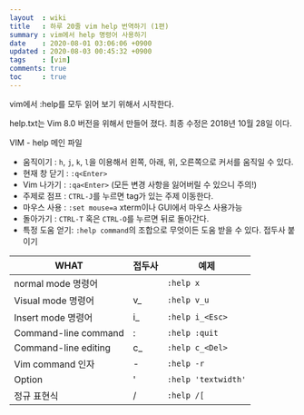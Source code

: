 ```yaml
---
layout  : wiki
title   : 하루 20줄 vim help 번역하기 (1편)
summary : vim에서 help 명령어 사용하기
date    : 2020-08-01 03:06:06 +0900
updated : 2020-08-03 00:45:32 +0900
tags    : [vim]
comments: true
toc     : true
---
```


vim에서 :help를 모두 읽어 보기 위해서 시작한다.

help.txt는 Vim 8.0 버전을 위해서 만들어 졌다. 최종 수정은 2018년 10월 28일 이다.

VIM - help 메인 파일

* 움직이기      : `h`, `j`, `k`, `l`을 이용해서 왼쪽, 아래, 위, 오른쪽으로 커서를 움직일 수 있다.
* 현재 창 닫기  : `:q<Enter>`
* Vim 나가기    : `:qa<Enter>` (모든 변경 사항을 잃어버릴 수 있으니 주의!)
* 주제로 점프   : `CTRL-J`를 누르면 tag가 있는 주제 이동한다.
* 마우스 사용   : `:set mouse=a` xterm이나 GUI에서 마우스 사용가능
* 돌아가기      : `CTRL-T` 혹은 `CTRL-O`를 누르면 뒤로 돌아간다.
* 특정 도움 얻기: `:help command`의 조합으로 무엇이든 도움 받을 수 있다. 접두사 붙이기


| WHAT                 | 접두사 | 예제                |
|----------------------|--------|---------------------|
| normal mode  명령어  |        | `:help x`           |
| Visual mode  명령어  | v_     | `:help v_u`         |
| Insert mode 명령어   | i_     | `:help i_<Esc>`     |
| Command-line command | :      | `:help :quit`       |
| Command-line editing | c_     | `:help c_<Del>`     |
| Vim command 인자     | -      | `:help -r`          |
| Option               | '      | `:help 'textwidth'` |
| 정규 표현식          | /      | `:help /[`          |
